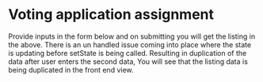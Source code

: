 # Voting application assignment

Provide inputs in the form below and on submitting you will get the listing in the above.
There is an un handled issue coming into place where the state is updating before setState is being called. Resulting in duplication of the data after user enters the second data, You will see that the listing data is being duplicated in the front end view.